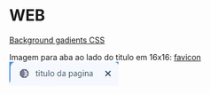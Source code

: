 # WEB

 [Background gadients CSS](https://webgradients.com/)
 
 Imagem para aba ao lado do titulo em 16x16:  [favicon](http://tools.dynamicdrive.com/favicon/)![](https://github.com/Romenildo/WEB/blob/main/Telas_de_Login/Img/img_aba.JPG)
